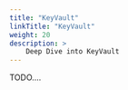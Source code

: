 ```yaml
---
title: "KeyVault"
linkTitle: "KeyVault"
weight: 20
description: >
    Deep Dive into KeyVault
---
```


TODO....
